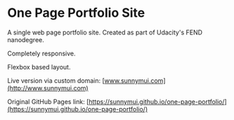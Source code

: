 # One Page Portfolio Site

A single web page portfolio site. Created as part of Udacity's FEND nanodegree.

Completely responsive.

Flexbox based layout.

Live version via custom domain:
[www.sunnymui.com](http://www.sunnymui.com)

Original GitHub Pages link:
[https://sunnymui.github.io/one-page-portfolio/](https://sunnymui.github.io/one-page-portfolio/)
